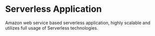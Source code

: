 # Serverless Application

Amazon web service based serverless application, highly scalable and utilizes full usage of Serverless technologies.
